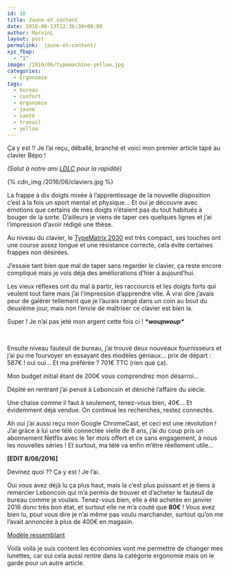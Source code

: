 ```yaml
---
id: 18
title: Jaune et content
date: 2016-06-13T12:36:30+00:00
author: MarvinL
layout: post
permalink:  jaune-et-content/
xyz_fbap:
  - "1"
image: /2016/06/typemachine-yellow.jpg
categories:
  - Ergonomie
tags:
  - bureau
  - confort
  - ergonomie
  - jaune
  - santé
  - travail
  - yellow
---
```

Ça y est !! Je l&rsquo;ai reçu, déballé, branché et voici mon premier article tapé au clavier Bépo !
  
_(Salut à notre ami [LDLC](https://quilivreou.fr/ldlc/) pour la rapidité)_

{% cdn_img  /2016/06/claviers.jpg %}

La frappe à dix doigts mixée à l&rsquo;apprentissage de la nouvelle disposition c&rsquo;est à la fois un sport mental et physique… Et oui je découvre avec émotions que certains de mes doigts n&rsquo;étaient pas du tout habitués à bouger de la sorte. D’ailleurs je viens de taper ces quelques lignes et j’ai l’impression d’avoir rédigé une thèse.

Au niveau du clavier, le [TypeMatrix 2030](https://www.google.gp/url?sa=t&rct=j&q=&esrc=s&source=web&cd=3&cad=rja&uact=8&ved=0ahUKEwjh1PSFtKXNAhVDPiYKHQBdBJkQjBAIJzAC&url=http%3A%2F%2Fwww.typematrix.com%2F2030%2Ffeatures.php&usg=AFQjCNGNXXa9txVQPVScSqgkBmNW95O59A&sig2=GDahodoQSiEsLV51PHJjWw&bvm=bv.124272578,d.eWE) est très compact, ses touches ont une course assez longue et une résistance correcte, cela évite certaines frappes non désirées.
  
J’essaie tant bien que mal de taper sans regarder le clavier, ça reste encore compliqué mais je vois déjà des améliorations d’hier à aujourd’hui.
  
Les vieux réflexes ont du mal à partir, les raccourcis et les doigts forts qui veulent tout faire mais j’ai l’impression d’apprendre vite. À vrai dire j’avais peur de galérer tellement que je l’aurais rangé dans un coin au bout du deuxième jour, mais non l’envie de maîtriser ce clavier est bien la.
  
Super ! Je n’ai pas jeté mon argent cette fois ci ! **_\*woupwoup\*_**

&nbsp;

Ensuite niveau fauteuil de bureau, j’ai trouvé deux nouveaux fournisseurs et j’ai pu me fourvoyer en essayant des modèles géniaux… prix de départ : 587€ ! oui oui… Et ma préférée ? 701€ TTC (rien que ça).
  
Mon budget initial étant de 200€ vous comprendrez mon désarroi…
  
Dépité en rentrant j’ai pensé à Leboncoin et déniché l’affaire du siècle.
  
Une chaise comme il faut à seulement, tenez-vous bien, 40€… Et évidemment déjà vendue. On continue les recherches, restez connectés.

Ah oui j’ai aussi reçu mon Google ChromeCast, et ceci est une révolution ! J’ai grâce à lui une télé connectée vielle de 8 ans, j’ai du coup pris un abonnement Netflix avec le 1er mois offert et ce sans engagement, à nous les nouvelles séries ! Et surtout, ma télé va enfin m’être réellement utile…

**[EDIT 8/06/2016]**
  
Devinez quoi ?? Ça y est ! Je l’ai.

Oui vous avez déjà lu ça plus haut, mais la c’est plus puissant et je tiens à remercier Leboncoin qui m’a permis de trouver et d’acheter le fauteuil de bureau comme je voulais. Tenez-vous bien, elle a été achetée en janvier 2016 donc très bon état, et surtout elle ne m’a couté que **80€** ! Vous avez bien lu, pour vous dire je n’ai même pas voulu marchander, surtout qu’on me l’avait annoncée à plus de 400€ en magasin.

[Modèle ressemblant](https://media.top-office.com/media/catalog/product/cache/all/image/320x260/9df78eab33525d08d6e5fb8d27136e95/1/2/123727.jpg)

Voilà voilà je suis content les économies vont me permettre de changer mes lunettes, car oui cela aussi rentre dans la catégorie ergonomie mais on le garde pour un autre article.
